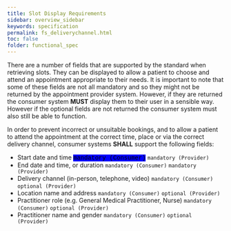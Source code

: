 ```yaml
---
title: Slot Display Requirements
sidebar: overview_sidebar
keywords: specification
permalink: fs_deliverychannel.html
toc: false
folder: functional_spec
---
```


There are a number of fields that are supported by the standard when retrieving slots. They can be displayed to allow a patient to choose and attend an appointment appropriate to their needs. It is important to note that some of these fields are not all mandatory and so they might not be returned by the appointment provider system. However, if they are returned the consumer system **MUST** display them to their user in a sensible way. However if the optional fields are not returned the consumer system must also still be able to function.

In order to prevent incorrect or unsuitable bookings, and to allow a patient to attend the appointment at the correct time, place or via the correct delivery channel, consumer systems **SHALL** support the following fields: 

- Start date and time <mark style="background-color: blue;font-family: Courier New, Courier, monospace">mandatory (Consumer)</mark> `mandatory (Provider)`
- End date and time, or duration `mandatory (Consumer)` `mandatory (Provider)`
- Delivery channel (in-person, telephone, video) `mandatory (Consumer)` `optional (Provider)`
- Location name and address `mandatory (Consumer)` `optional (Provider)`
- Practitioner role (e.g. General Medical Practitioner, Nurse) `mandatory (Consumer)` `optional (Provider)`
- Practitioner name and gender `mandatory (Consumer)` `optional (Provider)`
